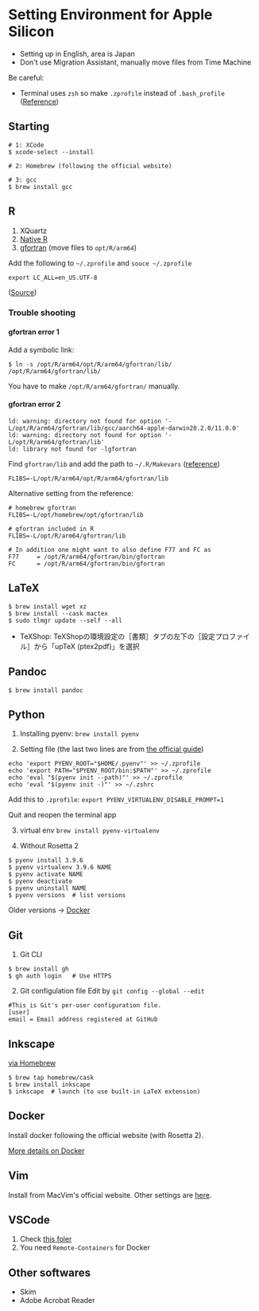 # Setting Environment for Apple Silicon

* Setting up in English, area is Japan
* Don't use Migration Assistant, manually move files from Time Machine

Be careful:
* Terminal uses `zsh` so make `.zprofile` instead of `.bash_profile` ([Reference](https://leico.github.io/TechnicalNote/Mac/catalina-zsh))

## Starting
```
# 1: XCode
$ xcode-select --install

# 2: Homebrew (following the official website)

# 3: gcc
$ brew install gcc
```


## R
1. XQuartz
2. [Native R](https://cran.r-project.org/bin/macosx/)
3. [gfortran](https://mac.r-project.org/libs-arm64/) (move files to `opt/R/arm64`)

Add the following to `~/.zprofile` and `souce ~/.zprofile`
```
export LC_ALL=en_US.UTF-8
```

([Source](https://mpopov.com/blog/2021/10/10/even-faster-matrix-math-in-r-on-macos-with-m1/))

### Trouble shooting

#### gfortran error 1
Add a symbolic link:
```
$ ln -s /opt/R/arm64/opt/R/arm64/gfortran/lib/ /opt/R/arm64/gfortran/lib/
```
You have to make `/opt/R/arm64/gfortran/` manually.

#### gfortran error 2
```
ld: warning: directory not found for option '-L/opt/R/arm64/gfortran/lib/gcc/aarch64-apple-darwin20.2.0/11.0.0'
ld: warning: directory not found for option '-L/opt/R/arm64/gfortran/lib'
ld: library not found for -lgfortran
```

Find `gfortran/lib` and add the path to `~/.R/Makevars` ([reference](https://stackoverflow.com/a/69883911/4357279))
```
FLIBS=-L/opt/R/arm64/opt/R/arm64/gfortran/lib
```

Alternative setting from the reference:
```
# homebrew gfortran
FLIBS=-L/opt/homebrew/opt/gfortran/lib

# gfortran included in R
FLIBS=-L/opt/R/arm64/gfortran/lib

# In addition one might want to also define F77 and FC as
F77     = /opt/R/arm64/gfortran/bin/gfortran
FC      = /opt/R/arm64/gfortran/bin/gfortran
```


## LaTeX
```
$ brew install wget xz
$ brew install --cask mactex
$ sudo tlmgr update --self --all
```

* TeXShop: TeXShopの環境設定の［書類］タブの左下の［設定プロファイル］から「upTeX (ptex2pdf)」を選択


## Pandoc
```
$ brew install pandoc
```

## Python

1. Installing pyenv: `brew install pyenv`

2. Setting file (the last two lines are from [the official guide](https://github.com/pyenv/pyenv#homebrew-in-macos))
```
echo 'export PYENV_ROOT="$HOME/.pyenv"' >> ~/.zprofile
echo 'export PATH="$PYENV_ROOT/bin:$PATH"' >> ~/.zprofile
echo 'eval "$(pyenv init --path)"' >> ~/.zprofile
echo 'eval "$(pyenv init -)"' >> ~/.zshrc
```

Add this to `.zprofile`: `export PYENV_VIRTUALENV_DISABLE_PROMPT=1`

Quit and reopen the terminal app

3. virtual env `brew install pyenv-virtualenv`

4. Without Rosetta 2
```
$ pyenv install 3.9.6
$ pyenv virtualenv 3.9.6 NAME
$ pyenv activate NAME
$ pyenv deactivate
$ pyenv uninstall NAME
$ pyenv versions  # list versions
```

Older versions -> [Docker](#docker)

## Git
1. Git CLI
```
$ brew install gh
$ gh auth login   # Use HTTPS
```

2. Git configulation file
Edit by `git config --global --edit`
```
#This is Git's per-user configuration file.
[user]
email = Email address registered at GitHub
```


## Inkscape
[via Homebrew](https://blog.looseknot.jp/mac/m1mac_inkscape_install.html)

```
$ brew tap homebrew/cask
$ brew install inkscape
$ inkscape  # launch (to use built-in LaTeX extension)
```

## Docker
Install docker following the official website (with Rosetta 2).

[More details on Docker](https://github.com/Shusei-E/Code_Tips/tree/master/Docker)

## Vim
Install from MacVim's official website. Other settings are [here](https://github.com/Shusei-E/Code_Tips/tree/master/MacOS/MacVim).


## VSCode
1. Check [this foler](https://github.com/Shusei-E/Code_Tips/tree/master/MacOS/VSCode)
2. You need `Remote-Containers` for Docker



## Other softwares
* Skim
* Adobe Acrobat Reader
